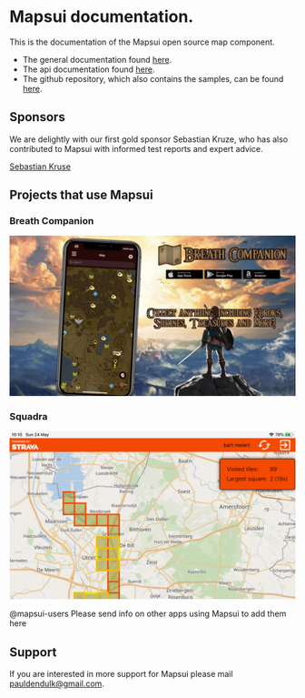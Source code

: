 # **Mapsui** documentation.

This is the documentation of the Mapsui open source map component.
- The general documentation found [here](http://mapsui.com/documentation/home.html).
- The api documentation found [here](http://mapsui.com/api/index.html).
- The github repository, which also contains the samples, can be found [here](https://github.com/mapsui/mapsui).

## Sponsors

We are delightly with our first gold sponsor Sebastian Kruze, who has also contributed to Mapsui with informed test reports and expert advice.

[Sebastian Kruse](https://github.com/Sebastian1989101)

## Projects that use Mapsui

### Breath Companion

[![Breath Companion website](images/breath-companion.png)](https://software-notion.de/apps/breath-companion)

### Squadra

[![Squadra](images/squadra.png)](https://bertt.github.io/squadra/)

@mapsui-users Please send info on other apps using Mapsui to add them here

## Support

If you are interested in more support for Mapsui please mail [pauldendulk@gmail.com](mailto:pauldendulk@gmail.com).

